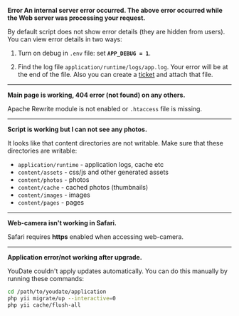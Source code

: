 **Error An internal server error occurred. The above error occurred while the Web server was processing your request.**
  
By default script does not show error details (they are hidden from users). You can view error details in two ways:

1. Turn on debug in `.env` file: set **`APP_DEBUG = 1`**.

2. Find the log file `application/runtime/logs/app.log`. Your error will be at the end of the file. Also you can create a [ticket](https://youdate.hauntd.me/forum/t/general) and attach that file.

---

**Main page is working, 404 error (not found) on any others.**

Apache Rewrite module is not enabled or `.htaccess` file is missing.

---

**Script is working but I can not see any photos.**

It looks like that content directories are not writable. Make sure that these directories are writable:

* `application/runtime` - application logs, cache etc
* `content/assets` - css/js and other generated assets
* `content/photos` - photos
* `content/cache` - cached photos (thumbnails)
* `content/images` - images
* `content/pages` - pages

---

**Web-camera isn't working in Safari.**

Safari requires **https** enabled when accessing web-camera.

---

**Application error/not working after upgrade.**

YouDate couldn't apply updates automatically. You can do this manually by running these commands:
                    
```bash
cd /path/to/youdate/application
php yii migrate/up --interactive=0
php yii cache/flush-all
```
